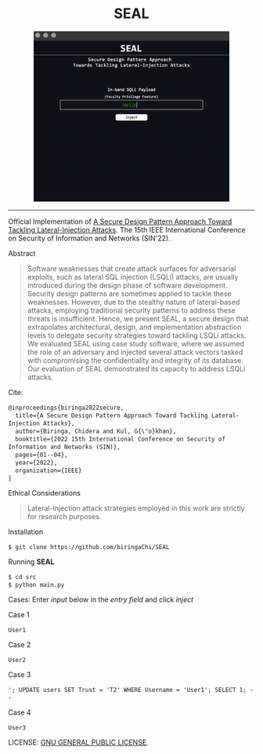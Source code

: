 <h1 align="center">SEAL</h1>

<p align="center">
  <img src="doc/ui.png" width="400">
</p>

---

Official Implementation of [A Secure Design Pattern Approach Toward Tackling Lateral-Injection Attacks](https://ieeexplore.ieee.org/abstract/document/9970499?casa_token=BjtPFw68X8gAAAAA:VhCDlpIlkp9v-UIPp2zD5634iVo-mI12sQTo_ZTUb_tX1JaSPn56GXnN2aE9DQ12vmUBF2AktQ). The 15th IEEE International Conference on Security of Information and Networks (SIN'22).


Abstract
> Software weaknesses that create attack surfaces for adversarial exploits, such as lateral SQL injection (LSQLi) attacks, are usually introduced during the design phase of software development. Security design patterns are sometimes applied to tackle these weaknesses. However, due to the stealthy nature of lateral-based attacks, employing traditional security patterns to address these threats is insufficient. Hence, we present SEAL, a secure design that extrapolates architectural, design, and implementation abstraction levels to delegate security strategies toward tackling LSQLi attacks. We evaluated SEAL using case study software, where we assumed the role of an adversary and injected several attack vectors tasked with compromising the confidentiality and integrity of its database. Our evaluation of SEAL demonstrated its capacity to address LSQLi attacks.

Cite:
```
@inproceedings{biringa2022secure,
  title={A Secure Design Pattern Approach Toward Tackling Lateral-Injection Attacks},
  author={Biringa, Chidera and Kul, G{\"o}khan},
  booktitle={2022 15th International Conference on Security of Information and Networks (SIN)},
  pages={01--04},
  year={2022},
  organization={IEEE}
}
```

Ethical Considerations
> Lateral-Injection attack strategies employed in this work are strictly for research purposes.

Installation
```
$ git clone https://github.com/biringaChi/SEAL
```

Running **SEAL**
```
$ cd src
$ python main.py
```
Cases: Enter *input* below in the *entry field* and click *inject*

Case 1
```
User1
``` 

Case 2
```
User2
``` 

Case 3
```
'; UPDATE users SET Trust = 'T2' WHERE Username = 'User1'; SELECT 1; --
``` 

Case 4
```
User3
``` 

LICENSE:
[GNU GENERAL PUBLIC LICENSE](./LICENSE).